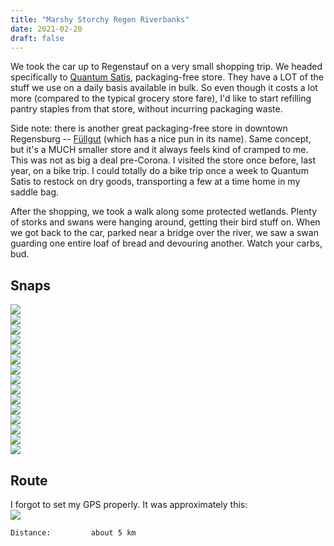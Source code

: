 ```yaml
---
title: "Marshy Storchy Regen Riverbanks"
date: 2021-02-20
draft: false
---
```


We took the car up to Regenstauf on a very small shopping trip.  We headed specifically to [Quantum Satis](https://www.quantum-satis.de/), packaging-free store.  They have a LOT of the stuff we use on a daily basis available in bulk.  So even though it costs a lot more (compared to the typical grocery store fare), I'd like to start refilling pantry staples from that store, without incurring packaging waste.  

Side note:  there is another great packaging-free store in downtown Regensburg -- [Füllgut](https://www.fuellgutregensburg.de/) (which has a nice pun in its name).  Same concept, but it's a MUCH smaller store and it always feels kind of cramped to me.  This was not as big a deal pre-Corona.  I visited the store once before, last year, on a bike trip.  I could totally do a bike trip once a week to Quantum Satis to restock on dry goods, transporting a few at a time home in my saddle bag.

After the shopping, we took a walk along some protected wetlands.  Plenty of storks and swans were hanging around, getting their bird stuff on.  When we got back to the car, parked near a bridge over the river, we saw a swan guarding one entire loaf of bread and devouring another.  Watch your carbs, bud.

## Snaps 
![](/IMG_8722.jpeg)  
![](/IMG_8723.jpeg)  
![](/IMG_8724.jpeg)  
![](/IMG_8725.jpeg)  
![](/IMG_8726.jpeg)  
![](/IMG_8727.jpeg)  
![](/IMG_8728.jpeg)  
![](/IMG_8729.jpeg)  
![](/IMG_8730.jpeg)  
![](/IMG_8731.jpeg)  
![](/IMG_8732.jpeg)  
![](/IMG_8733.jpeg)  
![](/IMG_8734.jpeg)  
![](/IMG_8735.jpeg)  
![](/IMG_8736.jpeg)  

## Route
I forgot to set my GPS properly.  It was approximately this:  
[![](/20210220.jpg)](/20210220.jpg)  

```
Distance:         about 5 km
```
